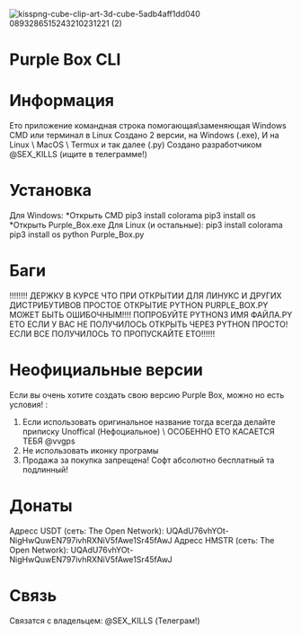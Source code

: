 ![kisspng-cube-clip-art-3d-cube-5adb4aff1dd040 0893286515243210231221 (2)](https://github.com/user-attachments/assets/71f57453-868b-4059-b03d-7512572b949f)
# Purple Box CLI

# Информация
Ето приложение командная строка помогающая\заменяющая Windows CMD или терминал в Linux
Создано 2 версии, на Windows (.exe), И на Linux \\ MacOS \\ Termux и так далее (.py)
Создано разработчиком @SEX_KILLS (ищите в телеграмме!)

# Установка
Для Windows:
*Открыть CMD
pip3 install colorama
pip3 install os
*Открыть Purple_Box.exe
Для Linux (и остальные):
pip3 install colorama
pip3 install os
python Purple_Box.py 

# Баги
!!!!!!!! ДЕРЖКУ В КУРСЕ ЧТО ПРИ ОТКРЫТИИ ДЛЯ ЛИНУКС И ДРУГИХ ДИСТРИБУТИВОВ ПРОСТОЕ ОТКРЫТИЕ PYTHON PURPLE_BOX.PY МОЖЕТ БЫТЬ ОШИБОЧНЫМ!!!!
ПОПРОБУЙТЕ PYTHON3 ИМЯ ФАЙЛА.PY
ЕТО ЕСЛИ У ВАС НЕ ПОЛУЧИЛОСЬ ОТКРЫТЬ ЧЕРЕЗ PYTHON ПРОСТО!
ЕСЛИ ВСЕ ПОЛУЧИЛОСЬ ТО ПРОПУСКАЙТЕ ЕТО!!!!!!

# Неофициальные версии
Если вы очень хотите создать свою версию Purple Box, можно но есть условия! :
1. Если использовать оригинальное название тогда всегда делайте приписку Unoffical (Нефоциальное) \\ ОСОБЕННО ЕТО КАСАЕТСЯ ТЕБЯ @vvgps
2. Не использовать иконку програмы
3. Продажа за покупка запрещена! Софт абсолютно бесплатный та подлинный!

# Донаты
Адресс USDT (сеть: The Open Network): UQAdU76vhYOt-NigHwQuwEN797ivhRXNiV5fAwe1Sr45fAwJ
Адресс HMSTR (сеть: The Open Network): UQAdU76vhYOt-NigHwQuwEN797ivhRXNiV5fAwe1Sr45fAwJ

# Связь
Связатся с владельцем: @SEX_KILLS (Телеграм!)
